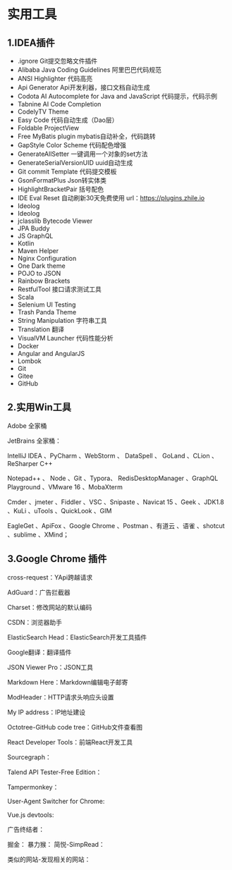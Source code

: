 # 实用工具

## 1.IDEA插件

- .ignore    Git提交忽略文件插件
- Alibaba Java Coding Guidelines    阿里巴巴代码规范
- ANSI Highlighter    代码高亮
- Api Generator    Api开发利器，接口文档自动生成
- Codota AI Autocomplete for Java and JavaScript  代码提示，代码示例
- Tabnine AI Code Completion
- CodelyTV Theme
- Easy Code   代码自动生成（Dao层）
- Foldable ProjectView
- Free MyBatis plugin    mybatis自动补全，代码跳转
- GapStyle Color Scheme 代码配色增强
- GenerateAllSetter 一键调用一个对象的set方法
- GenerateSerialVersionUID  uuid自动生成
- Git commit Template  代码提交模板
- GsonFormatPlus    Json转实体类
- HighlightBracketPair   括号配色
- IDE Eval Reset   自动刷新30天免费使用   url：https://plugins.zhile.io
- Ideolog 
- Ideolog
- jclasslib Bytecode Viewer
- JPA Buddy
- JS GraphQL 
- Kotlin 
- Maven Helper
- Nginx Configuration
- One Dark theme
- POJO to JSON
- Rainbow Brackets 
- RestfulTool   接口请求测试工具
- Scala
- Selenium UI Testing
- Trash Panda Theme
- String Manipulation  字符串工具
- Translation  翻译
- VisualVM Launcher   代码性能分析
- Docker
- Angular and AngularJS
- Lombok
- Git
- Gitee
- GitHub



## 2.实用Win工具

Adobe 全家桶

JetBrains 全家桶：

IntelliJ IDEA 、PyCharm 、WebStorm 、 DataSpell 、  GoLand  、CLion 、 ReSharper C++ 

Notepad++  、 Node  、Git 、Typora、 RedisDesktopManager 、GraphQL Playground 、VMware 16 、MobaXterm

Cmder 、jmeter 、Fiddler 、VSC  、Snipaste 、Navicat 15 、Geek 、JDK1.8 、KuLi 、uTools 、QuickLook 、GIM

EagleGet 、ApiFox 、Google Chrome 、Postman 、有道云 、语雀 、shotcut  、sublime 、XMind；



## 3.Google Chrome 插件

cross-request：YApi跨越请求

AdGuard：广告拦截器

Charset：修改网站的默认编码

CSDN：浏览器助手

ElasticSearch Head：ElasticSearch开发工具插件

Google翻译：翻译插件

JSON Viewer Pro：JSON工具

Markdown Here：Markdown编辑电子邮寄

ModHeader：HTTP请求头响应头设置

My IP address：IP地址建设

Octotree-GitHub code tree：GitHub文件查看图

React Developer Tools：前端React开发工具

Sourcegraph：

Talend API Tester-Free Edition：

Tampermonkey：

User-Agent Switcher for Chrome:

Vue.js devtools:

广告终结者：

掘金：
暴力猴：
简悦-SimpRead：

类似的网站-发现相关的网站：

